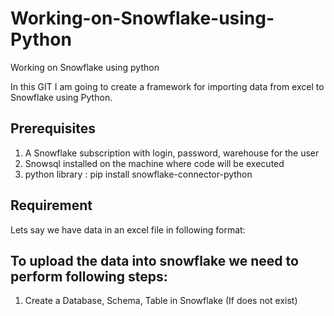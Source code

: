 # Working-on-Snowflake-using-Python
Working on Snowflake using python

In this GIT I am going to create a framework for importing data from excel to Snowflake using Python. 

Prerequisites
---------------
1. A Snowflake subscription with login, password, warehouse for the user
2. Snowsql installed on the machine where code will be executed
3. python library : pip install snowflake-connector-python

Requirement
--------------
Lets say we have data in an excel file in following format:



To upload the data into snowflake we need to perform following steps:
---------------------------------------------------------------------
1. Create a Database, Schema, Table in Snowflake (If does not exist)
